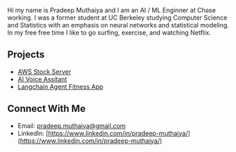 Hi my name is Pradeep Muthaiya and I am an AI / ML Enginner at Chase working. I was a former student at UC Berkeley studying Computer Science and Statistics with an emphasis on neural networks and statistical modeling. In my free free time I like to go surfing, exercise, and watching Netflix.

## Projects
  - [AWS Stock Server](#github)
  - [AI Voice Assitant](#list-out)
  - [Langchain Agent Fitness App](https://github.com/pradeep-muthaiya/llm-agent-fitness-app)

## Connect With Me
  - Email: [pradeep.muthaiya@gmail.com](mailto:pradeep.muthaiya@gmail.com)
  - LinkedIn: [https://www.linkedin.com/in/pradeep-muthaiya/](https://www.linkedin.com/in/pradeep-muthaiya/)
<!--
**pradeep-muthaiya/pradeep-muthaiya** is a ✨ _special_ ✨ repository because its `README.md` (this file) appears on your GitHub profile.

Here are some ideas to get you started:

- 🔭 I’m currently working on ...
- 🌱 I’m currently learning ...
- 👯 I’m looking to collaborate on ...
- 🤔 I’m looking for help with ...
- 💬 Ask me about ...
- 📫 How to reach me: ...
- 😄 Pronouns: ...
- ⚡ Fun fact: ...
-->
